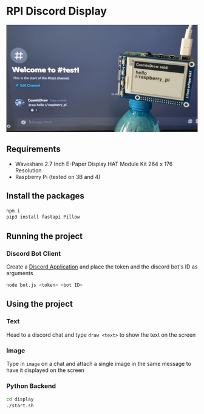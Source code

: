 # RPI Discord Display
<img src="readmepic.png">

## Requirements
* Waveshare 2.7 Inch E-Paper Display HAT Module Kit 264 x 176 Resolution
* Raspberry Pi (tested on 3B and 4)

## Install the packages
```sh
npm i
pip3 install fastapi Pillow
```

## Running the project
### Discord Bot Client
Create a [Discord Application](https://discord.com/developers/applications) and place the token and the discord bot's ID as arguments
```sh
node bot.js <token> <bot ID>
```

## Using the project
### Text
Head to a discord chat and type `draw <text>` to show the text on the screen

### Image
Type in `image` on a chat and attach a single image in the same message to have it displayed on the screen

### Python Backend
```sh
cd display
./start.sh
```

